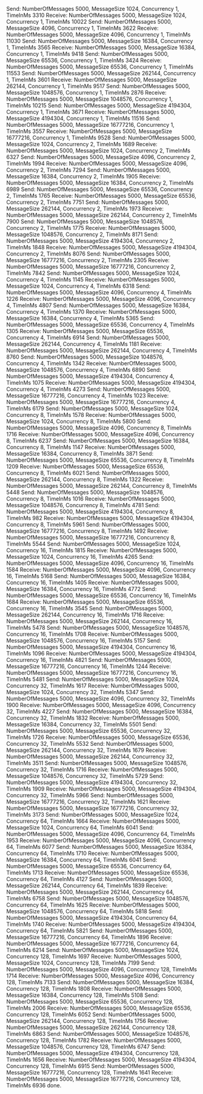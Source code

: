 Send: NumberOfMessages 5000, MessageSize 1024, Concurrency 1, TimeInMs 3310
Receive: NumberOfMessages 5000, MessageSize 1024, Concurrency 1, TimeInMs 10022
Send: NumberOfMessages 5000, MessageSize 4096, Concurrency 1, TimeInMs 3622
Receive: NumberOfMessages 5000, MessageSize 4096, Concurrency 1, TimeInMs 11030
Send: NumberOfMessages 5000, MessageSize 16384, Concurrency 1, TimeInMs 3565
Receive: NumberOfMessages 5000, MessageSize 16384, Concurrency 1, TimeInMs 9418
Send: NumberOfMessages 5000, MessageSize 65536, Concurrency 1, TimeInMs 3424
Receive: NumberOfMessages 5000, MessageSize 65536, Concurrency 1, TimeInMs 11553
Send: NumberOfMessages 5000, MessageSize 262144, Concurrency 1, TimeInMs 3601
Receive: NumberOfMessages 5000, MessageSize 262144, Concurrency 1, TimeInMs 9517
Send: NumberOfMessages 5000, MessageSize 1048576, Concurrency 1, TimeInMs 2876
Receive: NumberOfMessages 5000, MessageSize 1048576, Concurrency 1, TimeInMs 10215
Send: NumberOfMessages 5000, MessageSize 4194304, Concurrency 1, TimeInMs 3671
Receive: NumberOfMessages 5000, MessageSize 4194304, Concurrency 1, TimeInMs 11516
Send: NumberOfMessages 5000, MessageSize 16777216, Concurrency 1, TimeInMs 3557
Receive: NumberOfMessages 5000, MessageSize 16777216, Concurrency 1, TimeInMs 9528
Send: NumberOfMessages 5000, MessageSize 1024, Concurrency 2, TimeInMs 1689
Receive: NumberOfMessages 5000, MessageSize 1024, Concurrency 2, TimeInMs 6327
Send: NumberOfMessages 5000, MessageSize 4096, Concurrency 2, TimeInMs 1994
Receive: NumberOfMessages 5000, MessageSize 4096, Concurrency 2, TimeInMs 7294
Send: NumberOfMessages 5000, MessageSize 16384, Concurrency 2, TimeInMs 1905
Receive: NumberOfMessages 5000, MessageSize 16384, Concurrency 2, TimeInMs 6989
Send: NumberOfMessages 5000, MessageSize 65536, Concurrency 2, TimeInMs 1765
Receive: NumberOfMessages 5000, MessageSize 65536, Concurrency 2, TimeInMs 7751
Send: NumberOfMessages 5000, MessageSize 262144, Concurrency 2, TimeInMs 1973
Receive: NumberOfMessages 5000, MessageSize 262144, Concurrency 2, TimeInMs 7900
Send: NumberOfMessages 5000, MessageSize 1048576, Concurrency 2, TimeInMs 1775
Receive: NumberOfMessages 5000, MessageSize 1048576, Concurrency 2, TimeInMs 8171
Send: NumberOfMessages 5000, MessageSize 4194304, Concurrency 2, TimeInMs 1848
Receive: NumberOfMessages 5000, MessageSize 4194304, Concurrency 2, TimeInMs 8076
Send: NumberOfMessages 5000, MessageSize 16777216, Concurrency 2, TimeInMs 2305
Receive: NumberOfMessages 5000, MessageSize 16777216, Concurrency 2, TimeInMs 7842
Send: NumberOfMessages 5000, MessageSize 1024, Concurrency 4, TimeInMs 1145
Receive: NumberOfMessages 5000, MessageSize 1024, Concurrency 4, TimeInMs 6318
Send: NumberOfMessages 5000, MessageSize 4096, Concurrency 4, TimeInMs 1226
Receive: NumberOfMessages 5000, MessageSize 4096, Concurrency 4, TimeInMs 4807
Send: NumberOfMessages 5000, MessageSize 16384, Concurrency 4, TimeInMs 1370
Receive: NumberOfMessages 5000, MessageSize 16384, Concurrency 4, TimeInMs 5365
Send: NumberOfMessages 5000, MessageSize 65536, Concurrency 4, TimeInMs 1305
Receive: NumberOfMessages 5000, MessageSize 65536, Concurrency 4, TimeInMs 6914
Send: NumberOfMessages 5000, MessageSize 262144, Concurrency 4, TimeInMs 1181
Receive: NumberOfMessages 5000, MessageSize 262144, Concurrency 4, TimeInMs 8760
Send: NumberOfMessages 5000, MessageSize 1048576, Concurrency 4, TimeInMs 1342
Receive: NumberOfMessages 5000, MessageSize 1048576, Concurrency 4, TimeInMs 6890
Send: NumberOfMessages 5000, MessageSize 4194304, Concurrency 4, TimeInMs 1075
Receive: NumberOfMessages 5000, MessageSize 4194304, Concurrency 4, TimeInMs 4273
Send: NumberOfMessages 5000, MessageSize 16777216, Concurrency 4, TimeInMs 1023
Receive: NumberOfMessages 5000, MessageSize 16777216, Concurrency 4, TimeInMs 6179
Send: NumberOfMessages 5000, MessageSize 1024, Concurrency 8, TimeInMs 1578
Receive: NumberOfMessages 5000, MessageSize 1024, Concurrency 8, TimeInMs 5800
Send: NumberOfMessages 5000, MessageSize 4096, Concurrency 8, TimeInMs 1716
Receive: NumberOfMessages 5000, MessageSize 4096, Concurrency 8, TimeInMs 6237
Send: NumberOfMessages 5000, MessageSize 16384, Concurrency 8, TimeInMs 1147
Receive: NumberOfMessages 5000, MessageSize 16384, Concurrency 8, TimeInMs 3871
Send: NumberOfMessages 5000, MessageSize 65536, Concurrency 8, TimeInMs 1209
Receive: NumberOfMessages 5000, MessageSize 65536, Concurrency 8, TimeInMs 6021
Send: NumberOfMessages 5000, MessageSize 262144, Concurrency 8, TimeInMs 1322
Receive: NumberOfMessages 5000, MessageSize 262144, Concurrency 8, TimeInMs 5448
Send: NumberOfMessages 5000, MessageSize 1048576, Concurrency 8, TimeInMs 1016
Receive: NumberOfMessages 5000, MessageSize 1048576, Concurrency 8, TimeInMs 4781
Send: NumberOfMessages 5000, MessageSize 4194304, Concurrency 8, TimeInMs 982
Receive: NumberOfMessages 5000, MessageSize 4194304, Concurrency 8, TimeInMs 5961
Send: NumberOfMessages 5000, MessageSize 16777216, Concurrency 8, TimeInMs 1492
Receive: NumberOfMessages 5000, MessageSize 16777216, Concurrency 8, TimeInMs 5544
Send: NumberOfMessages 5000, MessageSize 1024, Concurrency 16, TimeInMs 1815
Receive: NumberOfMessages 5000, MessageSize 1024, Concurrency 16, TimeInMs 4265
Send: NumberOfMessages 5000, MessageSize 4096, Concurrency 16, TimeInMs 1584
Receive: NumberOfMessages 5000, MessageSize 4096, Concurrency 16, TimeInMs 5168
Send: NumberOfMessages 5000, MessageSize 16384, Concurrency 16, TimeInMs 1405
Receive: NumberOfMessages 5000, MessageSize 16384, Concurrency 16, TimeInMs 4772
Send: NumberOfMessages 5000, MessageSize 65536, Concurrency 16, TimeInMs 1684
Receive: NumberOfMessages 5000, MessageSize 65536, Concurrency 16, TimeInMs 3545
Send: NumberOfMessages 5000, MessageSize 262144, Concurrency 16, TimeInMs 1716
Receive: NumberOfMessages 5000, MessageSize 262144, Concurrency 16, TimeInMs 5478
Send: NumberOfMessages 5000, MessageSize 1048576, Concurrency 16, TimeInMs 1708
Receive: NumberOfMessages 5000, MessageSize 1048576, Concurrency 16, TimeInMs 5157
Send: NumberOfMessages 5000, MessageSize 4194304, Concurrency 16, TimeInMs 1096
Receive: NumberOfMessages 5000, MessageSize 4194304, Concurrency 16, TimeInMs 4821
Send: NumberOfMessages 5000, MessageSize 16777216, Concurrency 16, TimeInMs 1244
Receive: NumberOfMessages 5000, MessageSize 16777216, Concurrency 16, TimeInMs 5481
Send: NumberOfMessages 5000, MessageSize 1024, Concurrency 32, TimeInMs 1617
Receive: NumberOfMessages 5000, MessageSize 1024, Concurrency 32, TimeInMs 5347
Send: NumberOfMessages 5000, MessageSize 4096, Concurrency 32, TimeInMs 1900
Receive: NumberOfMessages 5000, MessageSize 4096, Concurrency 32, TimeInMs 4227
Send: NumberOfMessages 5000, MessageSize 16384, Concurrency 32, TimeInMs 1832
Receive: NumberOfMessages 5000, MessageSize 16384, Concurrency 32, TimeInMs 5501
Send: NumberOfMessages 5000, MessageSize 65536, Concurrency 32, TimeInMs 1726
Receive: NumberOfMessages 5000, MessageSize 65536, Concurrency 32, TimeInMs 5532
Send: NumberOfMessages 5000, MessageSize 262144, Concurrency 32, TimeInMs 1679
Receive: NumberOfMessages 5000, MessageSize 262144, Concurrency 32, TimeInMs 3511
Send: NumberOfMessages 5000, MessageSize 1048576, Concurrency 32, TimeInMs 1716
Receive: NumberOfMessages 5000, MessageSize 1048576, Concurrency 32, TimeInMs 5729
Send: NumberOfMessages 5000, MessageSize 4194304, Concurrency 32, TimeInMs 1909
Receive: NumberOfMessages 5000, MessageSize 4194304, Concurrency 32, TimeInMs 5966
Send: NumberOfMessages 5000, MessageSize 16777216, Concurrency 32, TimeInMs 1621
Receive: NumberOfMessages 5000, MessageSize 16777216, Concurrency 32, TimeInMs 3173
Send: NumberOfMessages 5000, MessageSize 1024, Concurrency 64, TimeInMs 1664
Receive: NumberOfMessages 5000, MessageSize 1024, Concurrency 64, TimeInMs 6041
Send: NumberOfMessages 5000, MessageSize 4096, Concurrency 64, TimeInMs 1953
Receive: NumberOfMessages 5000, MessageSize 4096, Concurrency 64, TimeInMs 6077
Send: NumberOfMessages 5000, MessageSize 16384, Concurrency 64, TimeInMs 1710
Receive: NumberOfMessages 5000, MessageSize 16384, Concurrency 64, TimeInMs 6041
Send: NumberOfMessages 5000, MessageSize 65536, Concurrency 64, TimeInMs 1713
Receive: NumberOfMessages 5000, MessageSize 65536, Concurrency 64, TimeInMs 4127
Send: NumberOfMessages 5000, MessageSize 262144, Concurrency 64, TimeInMs 1839
Receive: NumberOfMessages 5000, MessageSize 262144, Concurrency 64, TimeInMs 6758
Send: NumberOfMessages 5000, MessageSize 1048576, Concurrency 64, TimeInMs 1625
Receive: NumberOfMessages 5000, MessageSize 1048576, Concurrency 64, TimeInMs 5818
Send: NumberOfMessages 5000, MessageSize 4194304, Concurrency 64, TimeInMs 1740
Receive: NumberOfMessages 5000, MessageSize 4194304, Concurrency 64, TimeInMs 5821
Send: NumberOfMessages 5000, MessageSize 16777216, Concurrency 64, TimeInMs 1896
Receive: NumberOfMessages 5000, MessageSize 16777216, Concurrency 64, TimeInMs 6214
Send: NumberOfMessages 5000, MessageSize 1024, Concurrency 128, TimeInMs 1697
Receive: NumberOfMessages 5000, MessageSize 1024, Concurrency 128, TimeInMs 7199
Send: NumberOfMessages 5000, MessageSize 4096, Concurrency 128, TimeInMs 1714
Receive: NumberOfMessages 5000, MessageSize 4096, Concurrency 128, TimeInMs 7133
Send: NumberOfMessages 5000, MessageSize 16384, Concurrency 128, TimeInMs 1808
Receive: NumberOfMessages 5000, MessageSize 16384, Concurrency 128, TimeInMs 5108
Send: NumberOfMessages 5000, MessageSize 65536, Concurrency 128, TimeInMs 2006
Receive: NumberOfMessages 5000, MessageSize 65536, Concurrency 128, TimeInMs 6052
Send: NumberOfMessages 5000, MessageSize 262144, Concurrency 128, TimeInMs 1756
Receive: NumberOfMessages 5000, MessageSize 262144, Concurrency 128, TimeInMs 6863
Send: NumberOfMessages 5000, MessageSize 1048576, Concurrency 128, TimeInMs 1782
Receive: NumberOfMessages 5000, MessageSize 1048576, Concurrency 128, TimeInMs 6747
Send: NumberOfMessages 5000, MessageSize 4194304, Concurrency 128, TimeInMs 1656
Receive: NumberOfMessages 5000, MessageSize 4194304, Concurrency 128, TimeInMs 6915
Send: NumberOfMessages 5000, MessageSize 16777216, Concurrency 128, TimeInMs 1641
Receive: NumberOfMessages 5000, MessageSize 16777216, Concurrency 128, TimeInMs 6936
done.
